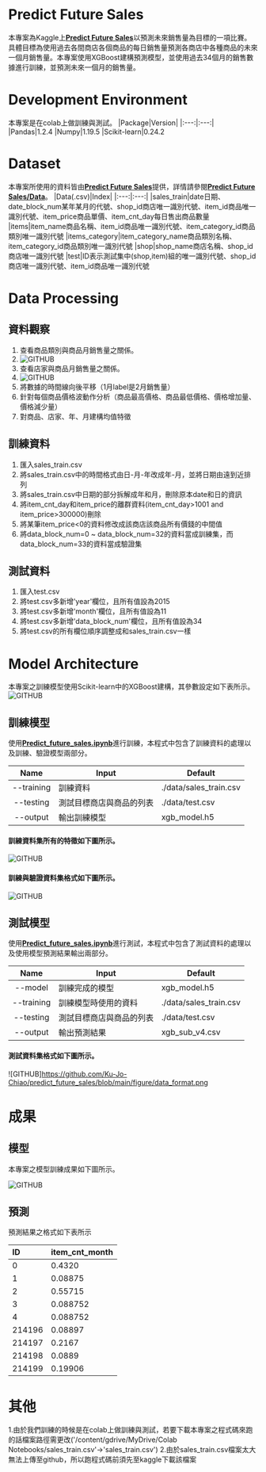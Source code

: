 # Predict Future Sales
本專案為Kaggle上[**Predict Future Sales**](https://www.kaggle.com/c/competitive-data-science-predict-future-sales/overview)以預測未來銷售量為目標的一項比賽。具體目標為使用過去各間商店各個商品的每日銷售量預測各商店中各種商品的未來一個月銷售量。本專案使用XGBoost建構預測模型，並使用過去34個月的銷售數據進行訓練，並預測未來一個月的銷售量。

# Development Environment
本專案是在colab上做訓練與測試。
|Package|Version|
|:---:|:---:|
|Pandas|1.2.4
|Numpy|1.19.5
|Scikit-learn|0.24.2

# Dataset
本專案所使用的資料皆由[**Predict Future Sales**](https://www.kaggle.com/c/competitive-data-science-predict-future-sales/overview)提供，詳情請參閱[**Predict Future Sales/Data**](https://www.kaggle.com/c/competitive-data-science-predict-future-sales/data)。
|Data(.csv)|Index|
|:---:|:---:|
|sales_train|date日期、date_block_num某年某月的代號、shop_id商店唯一識別代號、item_id商品唯一識別代號、item_price商品單價、item_cnt_day每日售出商品數量
|items|item_name商品名稱、item_id商品唯一識別代號、item_category_id商品類別唯一識別代號
|items_category|item_category_name商品類別名稱、item_category_id商品類別唯一識別代號
|shop|shop_name商店名稱、shop_id商店唯一識別代號
|test|ID表示測試集中(shop,item)組的唯一識別代號、shop_id商店唯一識別代號、item_id商品唯一識別代號

# Data Processing

## 資料觀察
1. 查看商品類別與商品月銷售量之關係。
2. ![GITHUB](https://github.com/Ku-Jo-Chiao/predict_future_sales/blob/main/figure/category_%E6%9C%88%E9%8A%B7%E5%94%AE.png)
3. 查看店家與商品月銷售量之關係。
4. ![GITHUB](https://github.com/Ku-Jo-Chiao/predict_future_sales/blob/main/figure/shop%E6%9C%88%E9%8A%B7%E5%94%AE.png)
5. 將數據的時間線向後平移（1月label是2月銷售量）
6. 針對每個商品價格波動作分析（商品最高價格、商品最低價格、價格增加量、價格減少量）
7. 對商品、店家、年、月建構均值特徵

## 訓練資料
1. 匯入sales_train.csv
2. 將sales_train.csv中的時間格式由日-月-年改成年-月，並將日期由遠到近排列
3. 將sales_train.csv中日期的部分拆解成年和月，刪除原本date和日的資訊
4. 將item_cnt_day和item_price的離群資料(item_cnt_day>1001 and item_price>300000)刪除
5. 將某筆item_price<0的資料修改成該商店該商品所有價錢的中間值
6. 將data_block_num=0 ~ data_block_num=32的資料當成訓練集，而data_block_num=33的資料當成驗證集

## 測試資料
1. 匯入test.csv
2. 將test.csv多新增'year'欄位，且所有值設為2015
3. 將test.csv多新增'month'欄位，且所有值設為11
4. 將test.csv多新增'data_block_num'欄位，且所有值設為34
5. 將test.csv的所有欄位順序調整成和sales_train.csv一樣

# Model Architecture
本專案之訓練模型使用Scikit-learn中的XGBoost建構，其參數設定如下表所示。
![GITHUB](https://github.com/Ku-Jo-Chiao/predict_future_sales/blob/main/figure/xgb_arch.PNG "XGBoost 參數設定") 

## 訓練模型
使用[**Predict_future_sales.ipynb**](https://github.com/Ku-Jo-Chiao/predict_future_sales/blob/main/Predict_future_sales.ipynb)進行訓練，本程式中包含了訓練資料的處理以及訓練、驗證模型兩部分。

|Name|Input|Default
|:---:|---|---
|--training|訓練資料|./data/sales_train.csv
|--testing|測試目標商店與商品的列表|./data/test.csv
|--output|輸出訓練模型|xgb_model.h5

#### 訓練資料集所有的特徵如下圖所示。
![GITHUB](https://github.com/Ku-Jo-Chiao/predict_future_sales/blob/main/figure/all_features.png)

#### 訓練與驗證資料集格式如下圖所示。
![GITHUB](https://github.com/Ku-Jo-Chiao/predict_future_sales/blob/main/figure/data_format.png)

## 測試模型
使用[**Predict_future_sales.ipynb**](https://github.com/Ku-Jo-Chiao/predict_future_sales/blob/main/Predict_future_sales.ipynb)進行測試，本程式中包含了測試資料的處理以及使用模型預測結果輸出兩部分。

|Name|Input|Default
|:---:|---|---
|--model|訓練完成的模型|xgb_model.h5
|--training|訓練模型時使用的資料|./data/sales_train.csv
|--testing|測試目標商店與商品的列表|./data/test.csv
|--output|輸出預測結果|xgb_sub_v4.csv

#### 測試資料集格式如下圖所示。
![GITHUB]https://github.com/Ku-Jo-Chiao/predict_future_sales/blob/main/figure/data_format.png

# 成果
## 模型
本專案之模型訓練成果如下圖所示。

![GITHUB](https://github.com/Ku-Jo-Chiao/predict_future_sales/blob/main/figure/xgb_mse.PNG "XGBoost mse result")

## 預測
預測結果之格式如下表所示

|ID|item_cnt_month|
|:---|:---|
|0|0.4320
|1|0.08875
|2|0.55715
|3|0.088752
|4|0.088752
|214196|0.08897
|214197|0.2167
|214198|0.0889
|214199|0.19906

# 其他
1.由於我們訓練的時候是在colab上做訓練與測試，若要下載本專案之程式碼來跑的話檔案路徑需更改('/content/gdrive/MyDrive/Colab Notebooks/sales_train.csv'->'sales_train.csv')
2.由於sales_train.csv檔案太大無法上傳至github，所以跑程式碼前須先至kaggle下載該檔案
